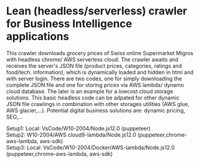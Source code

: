 # Lean (headless/serverless) crawler for Business Intelligence applications
This crawler downloads grocery prices of Swiss online Supermarket Migros with headless chrome/ AWS serverless cloud. The crawler awaits and receives the server's JSON file (product prices, categories, ratings and food/tech. information), which is dynamically loaded and hidden in html and with server login. There are two codes, one for simply downloading the complete JSON file and one for storing prices via AWS lambda/ dynamo cloud database. The later is an example for a lowcost cloud storage solutions. This basic headless code can be adpated for other dynamic JSON file crawlings in combination with other storages utilities (AWS glue, AWS glacier,...). Potential digital business solutions are: dynamic pricing, SEO,...

Setup1: Local: VsCode/W10-2004/Node.js12.0 (puppeteer)                              
Setup2: W10-2004/AWS cloud9-lambda/Node.js12.0 (puppeteer,chrome-aws-lambda, aws-sdk)                         
Setup3: Local: VsCode/W10-2004/Docker/AWS-lambda/Node.js12.0 (puppeteer,chrome-aws-lambda, aws-sdk)
